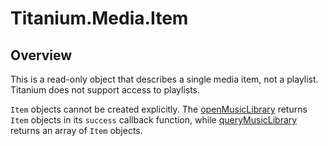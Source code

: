 # Titanium.Media.Item

<TypeHeader/>

## Overview

This is a read-only object that describes a single media item, not a playlist.
Titanium does not support access to playlists.

`Item` objects cannot be created explicitly.  The
[openMusicLibrary](Titanium.Media.openMusicLibrary) returns `Item` objects in its
`success` callback function, while [queryMusicLibrary](Titanium.Media.queryMusicLibrary)
returns an array of `Item` objects.

<ApiDocs/>

